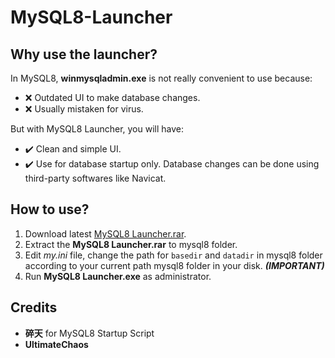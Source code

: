 # MySQL8-Launcher

## Why use the launcher?
In MySQL8, **winmysqladmin.exe** is not really convenient to use because:
- :x: Outdated UI to make database changes.
- :x: Usually mistaken for virus.

But with MySQL8 Launcher, you will have:
- :heavy_check_mark: Clean and simple UI.
- :heavy_check_mark: Use for database startup only. Database changes can be done using third-party softwares like Navicat.

## How to use?
1. Download latest [MySQL8 Launcher.rar](https://github.com/zedoppa/MySQL8-Launcher/releases).
2. Extract the **MySQL8 Launcher.rar** to mysql8 folder.
3. Edit _my.ini_ file, change the path for `basedir` and `datadir` in mysql8 folder according to your current path mysql8 folder in your disk. _**(IMPORTANT)**_
4. Run **MySQL8 Launcher.exe** as administrator.

## Credits
- **碎天** for MySQL8 Startup Script
- **UltimateChaos**
